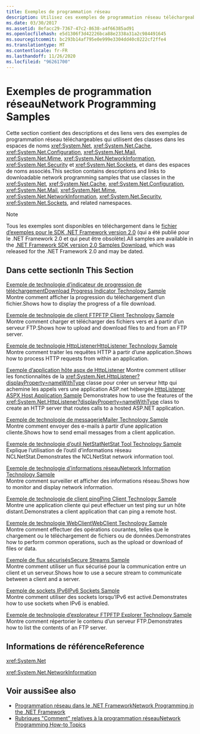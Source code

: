 ```yaml
---
title: Exemples de programmation réseau
description: Utilisez ces exemples de programmation réseau téléchargeable pour .NET Framework System.Net et les classes étendues.
ms.date: 03/30/2017
ms.assetid: 8efacc29-7367-47c2-8638-a4f66385ad91
ms.openlocfilehash: e5d1306f3d42226bca88e2338a31a2c984491645
ms.sourcegitcommit: bc293b14af795e0e999e3304dd40c0222cf2ffe4
ms.translationtype: MT
ms.contentlocale: fr-FR
ms.lasthandoff: 11/26/2020
ms.locfileid: "96261700"
---
```

# <a name="network-programming-samples"></a><span data-ttu-id="25626-103">Exemples de programmation réseau</span><span class="sxs-lookup"><span data-stu-id="25626-103">Network Programming Samples</span></span>

<span data-ttu-id="25626-104">Cette section contient des descriptions et des liens vers des exemples de programmation réseau téléchargeables qui utilisent des classes dans les espaces de noms <xref:System.Net>, <xref:System.Net.Cache>, <xref:System.Net.Configuration>, <xref:System.Net.Mail>, <xref:System.Net.Mime>, <xref:System.Net.NetworkInformation>, <xref:System.Net.Security> et <xref:System.Net.Sockets>, et dans des espaces de noms associés.</span><span class="sxs-lookup"><span data-stu-id="25626-104">This section contains descriptions and links to downloadable network programming samples that use classes in the <xref:System.Net>, <xref:System.Net.Cache>, <xref:System.Net.Configuration>, <xref:System.Net.Mail>, <xref:System.Net.Mime>, <xref:System.Net.NetworkInformation>, <xref:System.Net.Security>, <xref:System.Net.Sockets>, and related namespaces.</span></span>
  
> [!NOTE]
> <span data-ttu-id="25626-105">Tous les exemples sont disponibles en téléchargement dans le [fichier d’exemples pour le SDK .NET Framework version 2.0](https://www.microsoft.com/download/confirmation.aspx?id=22181) (qui a été publié pour le .NET Framework 2.0 et qui peut être obsolète).</span><span class="sxs-lookup"><span data-stu-id="25626-105">All samples are available in the [.NET Framework SDK version 2.0 Samples Download](https://www.microsoft.com/download/confirmation.aspx?id=22181), which was released for the .NET Framework 2.0 and may be dated.</span></span>

## <a name="in-this-section"></a><span data-ttu-id="25626-106">Dans cette section</span><span class="sxs-lookup"><span data-stu-id="25626-106">In This Section</span></span>  

 <span data-ttu-id="25626-107">[Exemple de technologie d’indicateur de progression de téléchargement](/previous-versions/dotnet/netframework-3.0/t8w6294a(v=vs.85))</span><span class="sxs-lookup"><span data-stu-id="25626-107">[Download Progress Indicator Technology Sample](/previous-versions/dotnet/netframework-3.0/t8w6294a(v=vs.85))</span></span>  
 <span data-ttu-id="25626-108">Montre comment afficher la progression du téléchargement d’un fichier.</span><span class="sxs-lookup"><span data-stu-id="25626-108">Shows how to display the progress of a file download.</span></span>  
  
 <span data-ttu-id="25626-109">[Exemple de technologie de client FTP](/previous-versions/dotnet/netframework-3.0/b7810t5c(v=vs.85))</span><span class="sxs-lookup"><span data-stu-id="25626-109">[FTP Client Technology Sample](/previous-versions/dotnet/netframework-3.0/b7810t5c(v=vs.85))</span></span>  
 <span data-ttu-id="25626-110">Montre comment charger et télécharger des fichiers vers et à partir d’un serveur FTP.</span><span class="sxs-lookup"><span data-stu-id="25626-110">Shows how to upload and download files to and from an FTP server.</span></span>  
  
 <span data-ttu-id="25626-111">[Exemple de technologie HttpListener](/previous-versions/dotnet/netframework-3.0/y7cbb2y2(v=vs.85))</span><span class="sxs-lookup"><span data-stu-id="25626-111">[HttpListener Technology Sample](/previous-versions/dotnet/netframework-3.0/y7cbb2y2(v=vs.85))</span></span>  
 <span data-ttu-id="25626-112">Montre comment traiter les requêtes HTTP à partir d’une application.</span><span class="sxs-lookup"><span data-stu-id="25626-112">Shows how to process HTTP requests from within an application.</span></span>  

 <span data-ttu-id="25626-113">[Exemple d’application hôte aspx de HttpListener](/previous-versions/visualstudio/visual-studio-2008/dd767375(v=vs.90)) Montre comment utiliser les fonctionnalités de la <xref:System.Net.HttpListener?displayProperty=nameWithType> classe pour créer un serveur http qui achemine les appels vers une application ASP.net hébergée.</span><span class="sxs-lookup"><span data-stu-id="25626-113">[HttpListener ASPX Host Application Sample](/previous-versions/visualstudio/visual-studio-2008/dd767375(v=vs.90)) Demonstrates how to use the features of the <xref:System.Net.HttpListener?displayProperty=nameWithType> class to create an HTTP server that routes calls to a hosted ASP.NET application.</span></span>
  
 <span data-ttu-id="25626-114">[Exemple de technologie de messagerie](/previous-versions/dotnet/netframework-3.0/whw7xbk2(v=vs.85))</span><span class="sxs-lookup"><span data-stu-id="25626-114">[Mailer Technology Sample](/previous-versions/dotnet/netframework-3.0/whw7xbk2(v=vs.85))</span></span>  
 <span data-ttu-id="25626-115">Montre comment envoyer des e-mails à partir d’une application cliente.</span><span class="sxs-lookup"><span data-stu-id="25626-115">Shows how to send email messages from a client application.</span></span>  
  
 <span data-ttu-id="25626-116">[Exemple de technologie d’outil NetStat](/previous-versions/dotnet/netframework-3.0/ks32hs88(v=vs.85))</span><span class="sxs-lookup"><span data-stu-id="25626-116">[NetStat Tool Technology Sample](/previous-versions/dotnet/netframework-3.0/ks32hs88(v=vs.85))</span></span>  
 <span data-ttu-id="25626-117">Explique l’utilisation de l’outil d’informations réseau NCLNetStat.</span><span class="sxs-lookup"><span data-stu-id="25626-117">Demonstrates the NCLNetStat network information tool.</span></span>  
  
 <span data-ttu-id="25626-118">[Exemple de technologie d’informations réseau](/previous-versions/dotnet/netframework-3.0/2xatedhd(v=vs.85))</span><span class="sxs-lookup"><span data-stu-id="25626-118">[Network Information Technology Sample](/previous-versions/dotnet/netframework-3.0/2xatedhd(v=vs.85))</span></span>  
 <span data-ttu-id="25626-119">Montre comment surveiller et afficher des informations réseau.</span><span class="sxs-lookup"><span data-stu-id="25626-119">Shows how to monitor and display network information.</span></span>  
  
 <span data-ttu-id="25626-120">[Exemple de technologie de client ping](/previous-versions/dotnet/netframework-3.0/5253acs7(v=vs.85))</span><span class="sxs-lookup"><span data-stu-id="25626-120">[Ping Client Technology Sample](/previous-versions/dotnet/netframework-3.0/5253acs7(v=vs.85))</span></span>  
 <span data-ttu-id="25626-121">Montre une application cliente qui peut effectuer un test ping sur un hôte distant.</span><span class="sxs-lookup"><span data-stu-id="25626-121">Demonstrates a client application that can ping a remote host.</span></span>  
  
 <span data-ttu-id="25626-122">[Exemple de technologie WebClient](/previous-versions/dotnet/netframework-3.0/fxk992zc(v=vs.85))</span><span class="sxs-lookup"><span data-stu-id="25626-122">[WebClient Technology Sample](/previous-versions/dotnet/netframework-3.0/fxk992zc(v=vs.85))</span></span>  
 <span data-ttu-id="25626-123">Montre comment effectuer des opérations courantes, telles que le chargement ou le téléchargement de fichiers ou de données.</span><span class="sxs-lookup"><span data-stu-id="25626-123">Demonstrates how to perform common operations, such as the upload or download of files or data.</span></span>  
  
 <span data-ttu-id="25626-124">[Exemple de flux sécurisés](/previous-versions/dotnet/netframework-3.0/ms180980(v=vs.85))</span><span class="sxs-lookup"><span data-stu-id="25626-124">[Secure Streams Sample](/previous-versions/dotnet/netframework-3.0/ms180980(v=vs.85))</span></span>  
 <span data-ttu-id="25626-125">Montre comment utiliser un flux sécurisé pour la communication entre un client et un serveur.</span><span class="sxs-lookup"><span data-stu-id="25626-125">Shows how to use a secure stream to communicate between a client and a server.</span></span>  
  
 <span data-ttu-id="25626-126">[Exemple de sockets IPv6](/previous-versions/dotnet/netframework-3.0/ms180981(v=vs.85))</span><span class="sxs-lookup"><span data-stu-id="25626-126">[IPv6 Sockets Sample](/previous-versions/dotnet/netframework-3.0/ms180981(v=vs.85))</span></span>  
 <span data-ttu-id="25626-127">Montre comment utiliser des sockets lorsqu’IPv6 est activé.</span><span class="sxs-lookup"><span data-stu-id="25626-127">Demonstrates how to use sockets when IPv6 is enabled.</span></span>  
  
 <span data-ttu-id="25626-128">[Exemple de technologie d’explorateur FTP](/previous-versions/dotnet/netframework-3.0/ms233623(v=vs.85))</span><span class="sxs-lookup"><span data-stu-id="25626-128">[FTP Explorer Technology Sample](/previous-versions/dotnet/netframework-3.0/ms233623(v=vs.85))</span></span>  
 <span data-ttu-id="25626-129">Montre comment répertorier le contenu d’un serveur FTP.</span><span class="sxs-lookup"><span data-stu-id="25626-129">Demonstrates how to list the contents of an FTP server.</span></span>  

## <a name="reference"></a><span data-ttu-id="25626-130">Informations de référence</span><span class="sxs-lookup"><span data-stu-id="25626-130">Reference</span></span>  

 <xref:System.Net>  
  
 <xref:System.Net.NetworkInformation>  
  
## <a name="see-also"></a><span data-ttu-id="25626-131">Voir aussi</span><span class="sxs-lookup"><span data-stu-id="25626-131">See also</span></span>

- [<span data-ttu-id="25626-132">Programmation réseau dans le .NET Framework</span><span class="sxs-lookup"><span data-stu-id="25626-132">Network Programming in the .NET Framework</span></span>](index.md)
- [<span data-ttu-id="25626-133">Rubriques "Comment" relatives à la programmation réseau</span><span class="sxs-lookup"><span data-stu-id="25626-133">Network Programming How-to Topics</span></span>](network-programming-how-to-topics.md)
